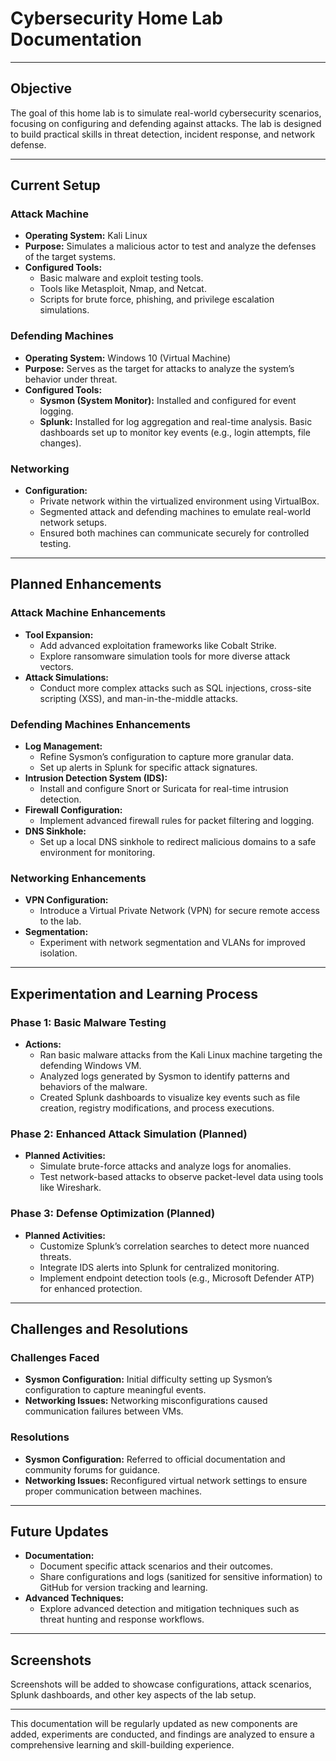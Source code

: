 # Cybersecurity Home Lab Documentation

---

## Objective
The goal of this home lab is to simulate real-world cybersecurity scenarios, focusing on configuring and defending against attacks. The lab is designed to build practical skills in threat detection, incident response, and network defense.

---

## Current Setup

### Attack Machine
- **Operating System:** Kali Linux
- **Purpose:** Simulates a malicious actor to test and analyze the defenses of the target systems.
- **Configured Tools:**
  - Basic malware and exploit testing tools.
  - Tools like Metasploit, Nmap, and Netcat.
  - Scripts for brute force, phishing, and privilege escalation simulations.

### Defending Machines
- **Operating System:** Windows 10 (Virtual Machine)
- **Purpose:** Serves as the target for attacks to analyze the system’s behavior under threat.
- **Configured Tools:**
  - **Sysmon (System Monitor):** Installed and configured for event logging.
  - **Splunk:** Installed for log aggregation and real-time analysis. Basic dashboards set up to monitor key events (e.g., login attempts, file changes).

### Networking
- **Configuration:**
  - Private network within the virtualized environment using VirtualBox.
  - Segmented attack and defending machines to emulate real-world network setups.
  - Ensured both machines can communicate securely for controlled testing.

---

## Planned Enhancements

### Attack Machine Enhancements
- **Tool Expansion:**
  - Add advanced exploitation frameworks like Cobalt Strike.
  - Explore ransomware simulation tools for more diverse attack vectors.
- **Attack Simulations:**
  - Conduct more complex attacks such as SQL injections, cross-site scripting (XSS), and man-in-the-middle attacks.

### Defending Machines Enhancements
- **Log Management:**
  - Refine Sysmon’s configuration to capture more granular data.
  - Set up alerts in Splunk for specific attack signatures.
- **Intrusion Detection System (IDS):**
  - Install and configure Snort or Suricata for real-time intrusion detection.
- **Firewall Configuration:**
  - Implement advanced firewall rules for packet filtering and logging.
- **DNS Sinkhole:**
  - Set up a local DNS sinkhole to redirect malicious domains to a safe environment for monitoring.

### Networking Enhancements
- **VPN Configuration:**
  - Introduce a Virtual Private Network (VPN) for secure remote access to the lab.
- **Segmentation:**
  - Experiment with network segmentation and VLANs for improved isolation.

---

## Experimentation and Learning Process

### Phase 1: Basic Malware Testing
- **Actions:**
  - Ran basic malware attacks from the Kali Linux machine targeting the defending Windows VM.
  - Analyzed logs generated by Sysmon to identify patterns and behaviors of the malware.
  - Created Splunk dashboards to visualize key events such as file creation, registry modifications, and process executions.

### Phase 2: Enhanced Attack Simulation (Planned)
- **Planned Activities:**
  - Simulate brute-force attacks and analyze logs for anomalies.
  - Test network-based attacks to observe packet-level data using tools like Wireshark.

### Phase 3: Defense Optimization (Planned)
- **Planned Activities:**
  - Customize Splunk’s correlation searches to detect more nuanced threats.
  - Integrate IDS alerts into Splunk for centralized monitoring.
  - Implement endpoint detection tools (e.g., Microsoft Defender ATP) for enhanced protection.

---

## Challenges and Resolutions

### Challenges Faced
- **Sysmon Configuration:** Initial difficulty setting up Sysmon’s configuration to capture meaningful events.
- **Networking Issues:** Networking misconfigurations caused communication failures between VMs.

### Resolutions
- **Sysmon Configuration:** Referred to official documentation and community forums for guidance.
- **Networking Issues:** Reconfigured virtual network settings to ensure proper communication between machines.

---

## Future Updates
- **Documentation:**
  - Document specific attack scenarios and their outcomes.
  - Share configurations and logs (sanitized for sensitive information) to GitHub for version tracking and learning.
- **Advanced Techniques:**
  - Explore advanced detection and mitigation techniques such as threat hunting and response workflows.

---

## Screenshots
Screenshots will be added to showcase configurations, attack scenarios, Splunk dashboards, and other key aspects of the lab setup.

---

This documentation will be regularly updated as new components are added, experiments are conducted, and findings are analyzed to ensure a comprehensive learning and skill-building experience.

